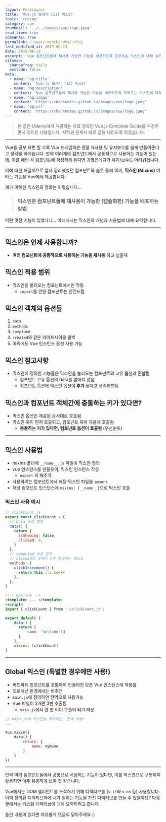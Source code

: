 ```yaml
---
layout: PostLayout
title: 'Vue.js 뽀개기 (11) 믹스인'
topic: 'coding'
category: vue
thumbnail: '../../images/vue/logo.jpeg'
read_time: true
comments: true
permalink: /:year/:month/:day/:slug
last_modified_at: 2019-06-13
date: 2019-06-13
excerpt: 'Vue 컴포넌트들에 재사용 가능한 기능을 배포하도록 도와주는 믹스인에 대해 요약하는 글입니다.'
sitemap:
  changefreq: daily
  exclude: false
meta:
  - name: 'og:title'
    content: 'Vue.js 뽀개기 (11) 믹스인'
  - name: 'og:description'
    content: 'Vue 컴포넌트들에 재사용 가능한 기능을 배포하도록 도와주는 믹스인에 대해 요약하는 글입니다.'
  - name: 'og:image'
    content: 'https://chansnotes.github.io/images/vue/logo.jpeg'
  - name: 'og:url'
    content: 'https://chansnotes.github.io/images/vue/logo.jpeg'
---
```


> 본 글은 Udemy에서 제공하는 유료 강좌인 Vue.js Complete Guide를 수강하면서 정리한 내용입니다. 저작권 문제시 바로 글을 내리도록 하겠습니다.

---

Vue를 공부 하면 할 수록 Vue 프레임웍은 정말 재사용 및 유지보수를 쉽게 만들어준다고 생각을 하게됩니다.
만약 여러개의 컴포넌트에서 공통적으로 사용하는 기능이 있는데, 이를 매번 각 컴포넌트에 작성하게 된다면 귀찮은데다가 유지/보수도 어려워집니다.

이에 대한 해결책으로 앞서 정리했었던 컴포넌트와 슬롯 등에 이어, **믹스인 (Mixins)** 이라는 기능을 Vue에서 제공합니다.

제가 이해한 믹스인의 정의는 이렇습니다...

> ### 믹스인은 컴포넌트들에 재사용이 가능한 (캡슐화한) 기능을 배포하는 방법

이런 멋진 기능이 있었다니... 아래에서는 믹스인의 개념과 사용법에 대해 요약합니다.

---

## 믹스인은 언제 사용합니까?

- **여러 컴포넌트에 공통적으로 사용하는 기능을 재사용** 하고 싶을때

## 믹스인 적용 범위

- 믹스인을 불러오는 컴포넌트에서만 작동
  - `import`를 안한 컴포넌트는 안건드림

## 믹스인 객체의 옵션들

1. `data`
2. `methods`
3. `comptued`
4. `created`와 같은 라이프사이클 콜백
5. 이외에도 Vue 인스턴스 옵션 사용 가능

## 믹스인 참고사항

- 믹스인에 정의한 기능들은 믹스인을 불러오는 컴포넌트의 고유 옵션과 혼합됨
  - 컴포넌트 고유 옵션의 data를 없애지 않음
  - 컴포넌트 옵션에 믹스인 옵션이 **추가** 된다고 생각하면됨

## 믹스인과 컴포넌트 객체간에 충돌하는 키가 있다면?

- 믹스인 옵션은 제공된 순서대로 호출됨
- 믹스인 훅이 먼저 호출되고, 컴포넌트 훅이 다음에 호출됨
  - **충돌하는 키가 있다면, 컴포넌트 옵션이 호출됨** (우선순위)

---

## 믹스인 사용법

- mixins 폴더에 `__name__.js` 파일에 믹스인 정의
- vue 인스턴스를 만들듯이, 믹스인 인스턴스 작성
  - `export` 꼭 해주기
- 사용하려는 컴포넌트에서 해당 믹스인 파일을 `import`
- 해당 컴포넌트 인스턴스에 `mixins: [__name__]`으로 믹스인 호출

### 믹스인 사용 예시

```js
// clickCount.js
export const clickCount = {
  // Data 속성 정의
  data() {
    return {
      isShowing: false,
      clicked: 0,
    }
  },
  // computed 속성 정의
  // clicked의 숫자가 1씩 증가하는 메소드
  methods: {
    clickIncrement() {
      return this.clicked++
    },
  },
}
```

```html
<!-- app.vue -->
<template> ... </template>
<script>
import { clickCount } from './clickCount.js';

export default {
    data() {
      return {
          name: 'helloWorld'
      }
    },
    mixins: [clickCount]
}
```

---

## Global 믹스인 (특별한 경우에만 사용!)

- 써드파티 컴포넌트를 포함하여 만들어진 모든 Vue 인스턴스에 적용됨
- 프로덕션 환경에서는 비추천
- `main.js`에 정의하면 전역으로 사용가능
- Vue 파일이 2개면 3번 호출됨
  - `main.js`에서 한 번 이미 호출이 되기 때문

```js
// main.js에 믹스인을 정의하면, 전역 사용!
...

Vue.mixin({
    data() {
        return: {
            name: myName
        }
    }
})
```

---

만약 여러 컴포넌트들에서 공통으로 사용하는 기능이 있다면, 이를 믹스인으로 구현하여 활용하면 아주 유용하게 쓰일 것 같습니다.

Vue에서는 DOM 엘리먼트를 조작하기 위해 디렉티브를 (`v-if`와 `v-on` 등) 사용합니다. 이미 정의된 디렉티브외에 내가 원하는 기능을 가진 디렉티브를 만들 수 있을까요?
다음 글에서는 커스텀 디렉티브에 대해 요약하려고 합니다.

틀린 내용이 있다면 자유롭게 댓글로 달아주세요 :)
